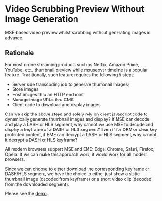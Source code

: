 # Video Scrubbing Preview Without Image Generation
MSE-based video preview whilst scrubbing without generating images in advance.

## Rationale
For most online streaming products such as Netflix, Amazon Prime, YouTube, etc., thumbnail preview while mouseover timeline is a popular feature. Traditionally, such feature requires the following 5 steps:
 - Server side transcoding job to generate thumbnail images;
 - Store images
 - Host images thru an HTTP endpoint
 - Manage image URLs thru CMS
 - Client code to download and display images

Can we skip the above steps and solely rely on client javascript code to dynamically generate thumbnail images and display? If MSE can decode and play a DASH or HLS segment, why cannot we use MSE to decode and display a keyframe of a DASH or HLS segment? Even if for DRM or clear key protected content, if EME can decrypt a DASH or HLS segment, why cannot it decrypt a DASH or HLS keyframe? 

All modern browsers support MSE and EME: Edge, Chrome, Safari, Firefox, Opera. If we can make this approach work, it would work for all modern browsers.

Since we can choose to either download the corresponding keyframe or DASH/HLS segment, we have the choice to either just show a static thumbnail image (decoded from keyframe) or a short video clip (decoded from the downloaded segment). 

Please see the [demo](https://openidconnectweb.azurewebsites.net/Plugin/Preview.html).


